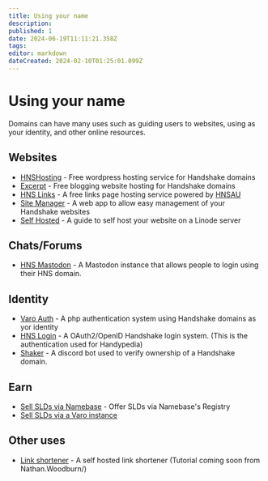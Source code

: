 ```yaml
---
title: Using your name
description: 
published: 1
date: 2024-06-19T11:11:21.358Z
tags: 
editor: markdown
dateCreated: 2024-02-10T01:25:01.099Z
---
```


# Using your name

Domains can have many uses such as guiding users to websites, using as your identity, and other online resources.



## Websites
- [HNSHosting](/hnshosting) - Free wordpress hosting service for Handshake domains
- [Excerpt](/excerpt) - Free blogging website hosting for Handshake domains
- [HNS Links](https://links.hns.au) - A free links page hosting service powered by [HNSAU](/hnsau)
- [Site Manager](https://l.woodburn.au/site-mgr) - A web app to allow easy management of your Handshake websites
- [Self Hosted](https://l.woodburn.au/website) - A guide to self host your website on a Linode server


## Chats/Forums
- [HNS Mastodon](https://mastodon.hns.au) - A Mastodon instance that allows people to login using their HNS domain.




## Identity
- [Varo Auth](https://auth.varo.domains/implement) - A php authentication system using Handshake domains as yor identity
- [HNS Login](https://login.hns.au) - A OAuth2/OpenID Handshake login system. (This is the authentication used for Handypedia)
- [Shaker](/en/shaker) - A discord bot used to verify ownership of a Handshake domain.

## Earn
- [Sell SLDs via Namebase](https://www.namebase.io/registry) - Offer SLDs via Namebase's Registry
- [Sell SLDs via a Varo instance](/dns_hosting#varo)



## Other uses
- [Link shortener](https://linkr) - A self hosted link shortener (Tutorial coming soon from Nathan.Woodburn/)
